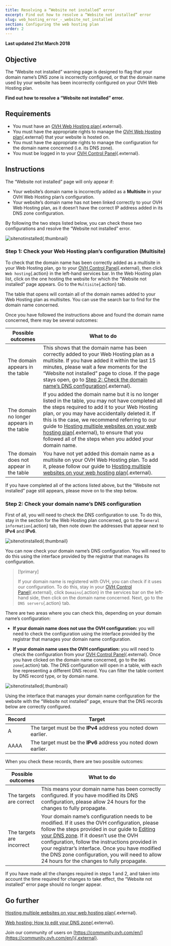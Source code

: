 ```yaml
---
title: Resolving a “Website not installed” error
excerpt: Find out how to resolve a “Website not installed” error
slug: web_hosting_error_-_website_not_installed
section: Configuring the web hosting plan
order: 2
---
```


**Last updated 21st March 2018**

## Objective

The “Website not installed” warning page is designed to flag that your domain name’s DNS zone is incorrectly configured, or that the domain name used by your website has been incorrectly configured on your OVH Web Hosting plan.

**Find out how to resolve a “Website not installed” error.**

## Requirements

- You must have an [OVH Web Hosting plan](https://www.ovh.ie/web-hosting/){.external}.
- You must have the appropriate rights to manage the [OVH Web Hosting plan](https://www.ovh.ie/web-hosting/){.external} that your website is hosted on.
- You must have the appropriate rights to manage the configuration for the domain name concerned (i.e. its DNS zone).
- You must be logged in to your [OVH Control Panel](https://www.ovh.com/auth/?action=gotomanager){.external}.

## Instructions

The “Website not installed” page will only appear if:

- Your website’s domain name is incorrectly added as a  **Multisite** in your OVH Web Hosting plan’s configuration.
- Your website’s domain name has not been linked correctly to your OVH Web Hosting plan, as it doesn’t have the correct IP address added in its DNS zone configuration.

By following the two steps listed below, you can check these two configurations and resolve the “Website not installed” error.

![sitenotinstalled](images/site-not-installed-webpage.png){.thumbnail}

### Step 1: Check your Web Hosting plan’s configuration (Multisite)

To check that the domain name has been correctly added as a multisite in your Web Hosting plan, go to your [OVH Control Panel](https://www.ovh.com/auth/?action=gotomanager){.external}, then click `Web hosting`{.action} in the left-hand services bar. In the Web Hosting plan list, click on the one hosting the website for which the “Website not installed” page appears. Go to the `Multisite`{.action} tab.

The table that opens will contain all of the domain names added to your Web Hosting plan as multisites. You can use the search bar to find for the domain name concerned.

Once you have followed the instructions above and found the domain name concerned, there may be several outcomes:

|Possible outcomes|What to do|
|---|---|
|The domain appears in the table|This shows that the domain name has been correctly added to your Web Hosting plan as a multisite. If you have added it within the last 15 minutes, please wait a few moments for the “Website not installed” page to close. If the page stays open, go to [Step 2: Check the domain name’s DNS configuration](https://docs.ovh.com/ie/en/hosting/web_hosting_error_-_website_not_installed/#step-2-check-your-domain-names-dns-configuration){.external}.|
|The domain no longer appears in the table|If you added the domain name but it is no longer listed in the table, you may not have completed all the steps required to add it to your Web Hosting plan, or you may have accidentally deleted it. If this is the case, we recommend referring to our guide to [Hosting multiple websites on your web hosting plan](https://docs.ovh.com/ie/en/hosting/multisites-configuring-multiple-websites/){.external}, to ensure that you followed all of the steps when you added your domain name.|
|The domain does not appear in the table|You have not yet added this domain name as a multisite on your OVH Web Hosting plan. To add it, please follow our guide to [Hosting multiple websites on your web hosting plan](https://docs.ovh.com/ie/en/hosting/multisites-configuring-multiple-websites/){.external}.|

If you have completed all of the actions listed above, but the “Website not installed” page still appears, please move on to the step below.

### Step 2: Check your domain name’s DNS configuration

First of all, you will need to check the DNS configuration to use. To do this, stay in the section for the Web Hosting plan concerned, go to the `General information`{.action} tab, then note down the addresses that appear next to **IPv4** and **IPv6**.

![sitenotinstalled](images/site-not-installed-know-a-records.png){.thumbnail}

You can now check your domain name’s DNS configuration. You will need to do this using the interface provided by the registrar that manages its configuration.

> [!primary]
>
> If your domain name is registered with OVH, you can check if it uses our configuration. To do this, stay in your [OVH Control Panel](https://www.ovh.com/auth/?action=gotomanager){.external}, click `Domains`{.action} in the services bar on the left-hand side, then click on the domain name concerned. Next, go to the `DNS servers`{.action} tab.
>

There are two areas where you can check this, depending on your domain name’s configuration:

- **If your domain name does not use the OVH configuration:** you will need to check the configuration using the interface provided by the registrar that manages your domain name configuration.

- **If your domain name uses the OVH configuration:** you will need to check the configuration from your [OVH Control Panel](https://www.ovh.com/auth/?action=gotomanager){.external}. Once you have clicked on the domain name concerned, go to the `DNS zone`{.action} tab. The DNS configuration will open in a table, with each line representing a different DNS record. You can filter the table content by DNS record type, or by domain name.

![sitenotinstalled](images/site-not-installed-edit-ovh-dns-zone.png){.thumbnail}

Using the interface that manages your domain name configuration for the website with the “Website not installed” page, ensure that the DNS records below are correctly configured.

|Record|Target|
|---|---|
|A|The target must be the **IPv4** address you noted down earlier.|
|AAAA|The target must be the **IPv6** address you noted down earlier.|

When you check these records, there are two possible outcomes:

|Possible outcomes|What to do|
|---|---|
|The targets are correct|This means your domain name has been correctly configured. If you have modified its DNS configuration, please allow 24 hours for the changes to fully propagate.|
|The targets are incorrect|Your domain name’s configuration needs to be modified. If it uses the OVH configuration, please follow the steps provided in our guide to [Editing your DNS zone](../../domains/web_hosting_how_to_edit_my_dns_zone). If it doesn’t use the OVH configuration, follow the instructions provided in your registrar’s interface. Once you have modified the DNS zone configuration, you will need to allow 24 hours for the changes to fully propagate.|

If you have made all the changes required in steps 1 and 2, and taken into account the time required for changes to take effect, the “Website not installed” error page should no longer appear.

## Go further 

[Hosting multiple websites on your web hosting plan](https://docs.ovh.com/ie/en/hosting/multisites-configuring-multiple-websites/){.external}.

[Web hosting: How to edit your DNS zone](https://docs.ovh.com/ie/en/domains/web_hosting_how_to_edit_my_dns_zone/){.external}.

Join our community of users on [https://community.ovh.com/en/](https://community.ovh.com/en/){.external}.